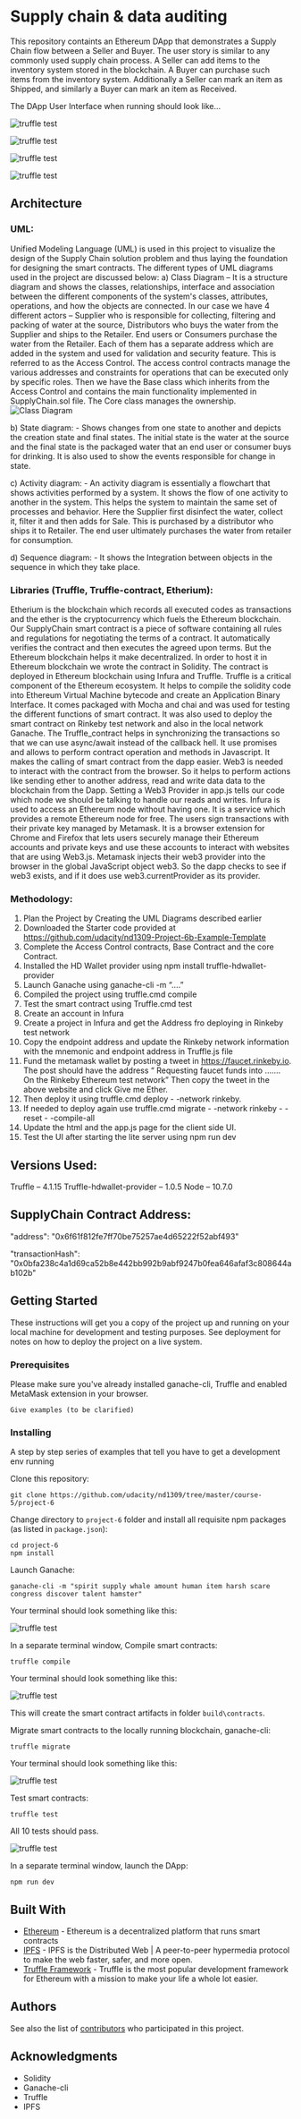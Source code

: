# Supply chain & data auditing

This repository containts an Ethereum DApp that demonstrates a Supply Chain flow between a Seller and Buyer. The user story is similar to any commonly used supply chain process. A Seller can add items to the inventory system stored in the blockchain. A Buyer can purchase such items from the inventory system. Additionally a Seller can mark an item as Shipped, and similarly a Buyer can mark an item as Received.

The DApp User Interface when running should look like...

![truffle test](images/ftc_product_overview.png)

![truffle test](images/ftc_farm_details.png)

![truffle test](images/ftc_product_details.png)

![truffle test](images/ftc_transaction_history.png)

## Architecture

### UML:
Unified Modeling Language (UML) is used in this project to visualize the design of the Supply Chain solution problem and thus laying the foundation for designing the smart contracts.
The different types of UML diagrams used in the project are discussed below:
a)	Class Diagram – It is a structure diagram and shows the classes, relationships, interface and association between the different components of the system's classes, attributes, operations, and how the objects are connected. 
In our case we have 4 different actors – Supplier who is responsible for collecting, filtering and packing of water at the source, Distributors who buys the water from the Supplier and ships to the Retailer. End users or Consumers purchase the water from the Retailer. Each of them has a separate address which are added in the system and used for validation and security feature. This is referred to as the Access Control. The access control contracts manage the various addresses and constraints for operations that can be executed only by specific roles. Then we have the Base class which inherits from the Access Control and contains the main functionality implemented in SupplyChain.sol file. The Core class manages the ownership.
![Class Diagram](images/ClassDiagram_Water.png)

b)	State diagram: - Shows changes from one state to another and depicts the creation state and final states. The initial state is the water at the source and the final state is the packaged water that an end user or consumer buys for drinking. It is also used to show the events responsible for change in state. 

c)	Activity diagram: - An activity diagram is essentially a flowchart that shows activities performed by a system. It shows the flow of one activity to another in the system. This helps the system to maintain the same set of processes and behavior. Here the Supplier first disinfect the water, collect it, filter it and then adds for Sale. This is purchased by a distributor who ships it to Retailer. The end user ultimately purchases the water from retailer for consumption.

d)	Sequence diagram: - It shows the Integration between objects in the sequence in which they take place.

### Libraries (Truffle, Truffle-contract, Etherium):
Etherium is the blockchain which records all executed codes as transactions and the ether is the cryptocurrency which fuels the Ethereum blockchain. Our SupplyChain smart contract is a piece of software containing all rules and regulations for negotiating the terms of a contract. It automatically verifies the contract and then executes the agreed upon terms. But the Ethereum blockchain helps it make decentralized. In order to host it in Ethereum blockchain we wrote the contract in Solidity.
The contract is deployed in Ethereum blockchain using Infura and Truffle.  Truffle is a critical component of the Ethereum ecosystem. It helps to compile the solidity code into Ethereum Virtual Machine bytecode and create an Application Binary Interface. It comes packaged with Mocha and chai and was used for testing the different functions of smart contract. It was also used to deploy the smart contract on Rinkeby test network and also in the local network Ganache.
The Truffle_contract helps in synchronizing the transactions so that we can use async/await instead of the callback hell. It use promises and allows to perform contract operation and methods in Javascript. It makes the calling of smart contract from the dapp easier.
Web3 is needed to interact with the contract from the browser. So it helps to perform actions like sending ether to another address, read and write data data to the blockchain from the Dapp. Setting a Web3 Provider in app.js tells our code which node we should be talking to handle our reads and writes. 
Infura is used to access an Ethereum node without having one. It is a service which provides a remote Ethereum node for free.
The users sign transactions with their private key managed by Metamask. It  is a browser extension for Chrome and Firefox that lets users securely manage their Ethereum accounts and private keys and use these accounts to interact with websites that are using Web3.js. Metamask injects their web3 provider into the browser in the global JavaScript object web3. So the dapp checks to see if web3 exists, and if it does use web3.currentProvider as its provider.

### Methodology:
1)	Plan the Project by Creating the UML Diagrams described earlier
2)	Downloaded the Starter code provided at https://github.com/udacity/nd1309-Project-6b-Example-Template
3)	Complete the Access Control contracts, Base Contract and the core Contract.
4)	Installed the HD Wallet provider using npm install truffle-hdwallet-provider
5)	Launch Ganache using ganache-cli -m “….”
6)	Compiled the project using truffle.cmd compile
7)	Test the smart contract using Truffle.cmd test
8)	Create an account in Infura
9)	Create a  project in Infura and get the Address fro deploying in Rinkeby test network
10)	Copy the endpoint address and update the Rinkeby network information with the mnemonic and endpoint address in Truffle.js file
11)	Fund the metamask wallet by posting a tweet in https://faucet.rinkeby.io. The post should have the address “ Requesting faucet funds into …….  On the Rinkeby Ethereum test network”
Then copy the tweet in the above website and click Give  me Ether.
12)	Then deploy it using truffle.cmd deploy - -network rinkeby.
13)	If needed to deploy again use truffle.cmd migrate - -network rinkeby - - reset  - -compile-all
14)	Update the html and the app.js page for the client side UI.
15)	Test the UI after starting the lite server using npm run dev



## Versions Used:
Truffle – 4.1.15
Truffle-hdwallet-provider – 1.0.5
Node – 10.7.0


## SupplyChain Contract Address:

"address": "0x6f61f812fe7ff70be75257ae4d65222f52abf493"

"transactionHash": "0x0bfa238c4a1d69ca52b8e442bb992b9abf9247b0fea646afaf3c808644ab102b"



## Getting Started

These instructions will get you a copy of the project up and running on your local machine for development and testing purposes. See deployment for notes on how to deploy the project on a live system.

### Prerequisites

Please make sure you've already installed ganache-cli, Truffle and enabled MetaMask extension in your browser.

```
Give examples (to be clarified)
```

### Installing

A step by step series of examples that tell you have to get a development env running

Clone this repository:

```
git clone https://github.com/udacity/nd1309/tree/master/course-5/project-6
```

Change directory to ```project-6``` folder and install all requisite npm packages (as listed in ```package.json```):

```
cd project-6
npm install
```

Launch Ganache:

```
ganache-cli -m "spirit supply whale amount human item harsh scare congress discover talent hamster"
```

Your terminal should look something like this:

![truffle test](images/ganache-cli.png)

In a separate terminal window, Compile smart contracts:

```
truffle compile
```

Your terminal should look something like this:

![truffle test](images/truffle_compile.png)

This will create the smart contract artifacts in folder ```build\contracts```.

Migrate smart contracts to the locally running blockchain, ganache-cli:

```
truffle migrate
```

Your terminal should look something like this:

![truffle test](images/truffle_migrate.png)

Test smart contracts:

```
truffle test
```

All 10 tests should pass.

![truffle test](images/truffle_test.png)

In a separate terminal window, launch the DApp:

```
npm run dev
```

## Built With

* [Ethereum](https://www.ethereum.org/) - Ethereum is a decentralized platform that runs smart contracts
* [IPFS](https://ipfs.io/) - IPFS is the Distributed Web | A peer-to-peer hypermedia protocol
to make the web faster, safer, and more open.
* [Truffle Framework](http://truffleframework.com/) - Truffle is the most popular development framework for Ethereum with a mission to make your life a whole lot easier.


## Authors

See also the list of [contributors](https://github.com/your/project/contributors.md) who participated in this project.

## Acknowledgments

* Solidity
* Ganache-cli
* Truffle
* IPFS
